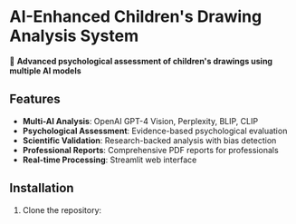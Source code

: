 # AI-Enhanced Children's Drawing Analysis System

🎨 **Advanced psychological assessment of children's drawings using multiple AI models**

## Features

- **Multi-AI Analysis**: OpenAI GPT-4 Vision, Perplexity, BLIP, CLIP
- **Psychological Assessment**: Evidence-based psychological evaluation
- **Scientific Validation**: Research-backed analysis with bias detection
- **Professional Reports**: Comprehensive PDF reports for professionals
- **Real-time Processing**: Streamlit web interface

## Installation

1. Clone the repository:


